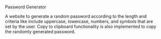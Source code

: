 Password Generator

A website to generate a random password according to the length and criteria like include uppercase, lowercase, numbers, and symbols that are set by the user. Copy to clipboard functionality is also implemented to copy the randomly generated password.

